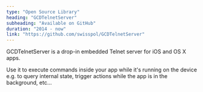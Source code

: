 ```yaml
---
type: "Open Source Library"
heading: "GCDTelnetServer"
subheading: "Available on GitHub"
duration: "2014 - now"
link: "https://github.com/swisspol/GCDTelnetServer"
---
```


GCDTelnetServer is a drop-in embedded Telnet server for iOS and OS X apps.

Use it to execute commands inside your app while it's running on the device e.g. to query internal state, trigger actions while the app is in the background, etc&hellip;
